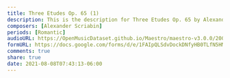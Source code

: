```yaml
---
title: Three Etudes Op. 65 (1)
description: This is the description for Three Etudes Op. 65 by Alexander Scriabin
composers: [Alexander Scriabin]
periods: [Romantic]
audioURL: https://OpenMusicDataset.github.io/Maestro/maestro-v3.0.0/2006/MIDI-Unprocessed_17_R1_2006_01-06_ORIG_MID--AUDIO_17_R1_2006_04_Track04_wav.midi
formURL: https://docs.google.com/forms/d/e/1FAIpQLSdvDockDNfyHB0TLfN5HMswkerrbmj7Xi5f5Wa1CZ78b_6_nQ/viewform
comments: true
share: true
date: 2021-08-08T07:43:13-06:00
---
```

